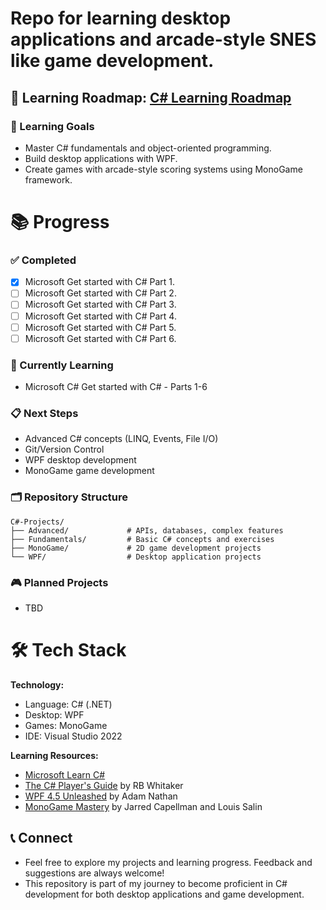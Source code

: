 # Repo for learning desktop applications and arcade-style SNES like game development.
📖 **Learning Roadmap:** [C# Learning Roadmap](./C%23%20Learning%20Roadmap.md)
---
### 🎯 Learning Goals
- Master C# fundamentals and object-oriented programming.
- Build desktop applications with WPF.
- Create games with arcade-style scoring systems using MonoGame framework.

# 📚 Progress

### ✅ Completed
- [x] Microsoft Get started with C# Part 1.
- [ ] Microsoft Get started with C# Part 2.
- [ ] Microsoft Get started with C# Part 3.
- [ ] Microsoft Get started with C# Part 4.
- [ ] Microsoft Get started with C# Part 5.
- [ ] Microsoft Get started with C# Part 6.

### 🚧 Currently Learning
- Microsoft C# Get started with C# - Parts 1-6

### 📋 Next Steps
- Advanced C# concepts (LINQ, Events, File I/O)
- Git/Version Control
- WPF desktop development
- MonoGame game development

### 🗂️ Repository Structure
```
C#-Projects/
├── Advanced/             # APIs, databases, complex features
├── Fundamentals/         # Basic C# concepts and exercises
├── MonoGame/             # 2D game development projects
└── WPF/                  # Desktop application projects
```
### 🎮 Planned Projects
- TBD

# 🛠️ Tech Stack
**Technology:**
- Language: C# (.NET)
- Desktop: WPF
- Games: MonoGame
- IDE: Visual Studio 2022

**Learning Resources:**
- [Microsoft Learn C#](https://learn.microsoft.com/en-us/collections/yz26f8y64n7k07)
- [The C# Player's Guide](https://www.amazon.com/C-Players-Guide-5th/dp/0985580151) by RB Whitaker
- [WPF 4.5 Unleashed](https://www.amazon.com/WPF-4-5-Unleashed-Adam-Nathan/dp/0672336979?dib=eyJ2IjoiMSJ9.N7dWjTadWzA7oSHz1vjk9Y_jL2bR4GdVEwCkh7gZvrA.DrFR6vy_tTNHcznlCbR-HslPmSh2SjI-iz0gY596mmc&dib_tag=se&keywords=WPF+4.5+Unleashed&qid=1754194266&sr=8-1) by Adam Nathan
- [MonoGame Mastery](https://www.amazon.com/MonoGame-Mastery-Multi-Platform-Reusable-Engine/dp/1484263081) by Jarred Capellman and Louis Salin

## 📞 Connect
- Feel free to explore my projects and learning progress. Feedback and suggestions are always welcome!
- This repository is part of my journey to become proficient in C# development for both desktop applications and game development.
